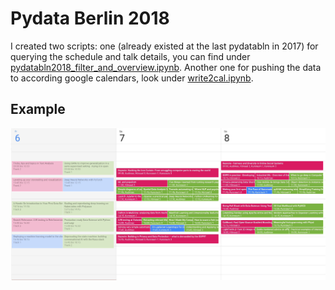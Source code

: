# Pydata Berlin 2018
I created two scripts: one (already existed at the last pydatabln in 2017) for querying the schedule and talk details, you can find under [pydatabln2018_filter_and_overview.ipynb](pydatabln2018_filter_and_overview.ipynb). Another one for pushing the data to according google calendars, look under [write2cal.ipynb](write2cal.ipynb).

## Example
<img src='./example_cal.jpg' />
